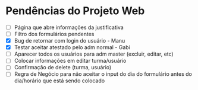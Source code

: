 # Pendências do Projeto Web

- [ ]  Página que abre informações da justificativa 
- [ ]  Filtro dos formulários pendentes
- [X]  Bug de retornar com login do usuário - Manu
- [X]  Testar aceitar atestado pelo adm normal - Gabi
- [ ]  Aparecer todos os usuários para adm master (excluir, editar, etc)
- [ ]  Colocar informações em editar turma/usuário
- [ ]  Confirmação de delete (turma, usuário)
- [ ]  Regra de Negócio para não aceitar o input do dia do formulário antes do dia/horário que está sendo colocado
